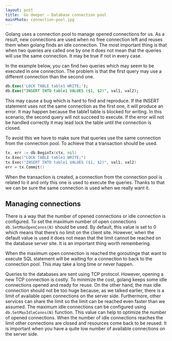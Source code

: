 ```yaml
---
layout: post
title:  Go deeper – Database connection pool
mainPhoto: connection-pool.jpg
---
```


Golang uses a connection pool to manage opened connections for us. As a result, new connections are used when no free connection left and reuses them when golang finds an idle connection. The most important thing is that when two queries are called one by one it does not mean that the queries will use the same connection. It may be true if not in every case.

In the example below, you can find two queries which may seem to be executed in one connection. The problem is that the first query may use a different connection than the second one.

```sql
db.Exec('LOCK TABLE table1 WRITE;');
db.Exec("INSERT INTO table1 VALUES ($1, $2)", val1, val2);
```

This may cause a bug which is hard to find and reproduce. If the INSERT statement uses not the same connection as the first one, it will produce an error. It may happen because the table1 table is blocked for writing. In this scenario, the second query will not succeed to execute. If the error will not be handled correctly it may lead lock the table until the connection is closed.

To avoid this we have to make sure that queries use the same connection from the connection pool. To achieve that a transaction should be used.

```go
tx, err := db.BeginTx(ctx, nil)
tx.Exec("LOCK TABLE table1 WRITE;")
tx.Exec("INSERT INTO table1 VALUES ($1, $2)", val1, val2)
err = tx.Commit()
```

When the transaction is created, a connection from the connection pool is related to it and only this one is used to execute the queries. Thanks to that we can be sure the same connection is used when we really want it.

## Managing connections

There is a way that the number of opened connections or idle connection is configured. To set the maximum number of open connections `db.SetMaxOpenConns(N)` should be used. By default, this value is set to 0 which means that there’s no limit on the client site. However, when the default value is used it does not mean that the limit cannot be reached on the database server site. It is an important thing worth remembering.

When the maximum open connection is reached the goroutinge that want to execute SQL statement will be waiting for a connection to back to the connection pool. This may take a long time or never happen.

Queries to the databases are sent using TCP protocol. However, opening a new TCP connection is costly. To minimize the cost, golang keeps some idle connections opened and ready for reuse. On the other hand, the max idle connection should not be too huge because, as we talked earlier, there is a limit of available open connections on the server side. Furthermore, other services can share the limit so the limit can be reached even faster than we assumed.
The maximum idle connections can be configured using `db.SetMaxIdleConns(N)` function. This value can help to optimize the number of opened connections. When the number of idle connections reaches the limit other connections are closed and resources come back to be reused. It is important when you have a quite low number of available connections on the server side.
